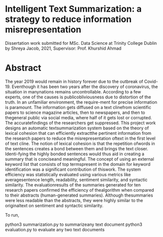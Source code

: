 # Intelligent Text Summarization:  a strategy to reduce information misrepresentation

Dissertation work submitted for MSc. Data Science at Trinity College Dublin by Shreya Jacob, 2021, Supervisor: Prof. Khurshid Ahmad

# Abstract
The year 2019 would remain in history forever due to the outbreak of Covid-19.  Eventhough it has been two years after the discovery of coronavirus,  the situation in manynations remains uncontrollable.  According to a few experts, one of the causes is publicobliviousness due to distortion of the truth.  In an unfamiliar environment, the require-ment for precise information is paramount.  The information gets diffused on a text clinefrom scientific papers to science magazine articles, then to newspapers, and then to thegeneral  public  via  social  media,  where  half  of  it  gets  lost  or  corrupted.   The  accuratefindings of the researchers get suppressed.  This project work designs an automatic textsummarization system based on the theory of lexical cohesion that can efficiently extractthe  pertinent  information  from  the  research  papers  to  reduce  the  misrepresentation  oftext in the first level of text cline.  The notion of lexical cohesion is that the repetition ofwords in the sentences creates a bond between them and brings the text closer.  Identi-fying the highly bonded sentences would thus aid in creating a summary that is conciseand meaningful.  The concept of using an external keyword list that consists of top termspresent  in  the  domain  for  keyword  identification  was  a  significant  contribution  of  thiswork.  The system efficiency was statistically evaluated using various metrics like averagesentence length, readability, sentiment similarity, and syntactic similarity.  The evaluationresults of the summaries generated for ten research papers confirmed the efficiency of thealgorithm when compared to their abstracts (human-generated summaries).  Although thesummaries were less readable than the abstracts, they were highly similar to the originaltext on sentiment and syntactic similarity.

To run,

python3 summarization.py to summarizeany text document
python3 evaluation.py to evaluate any two text documents
